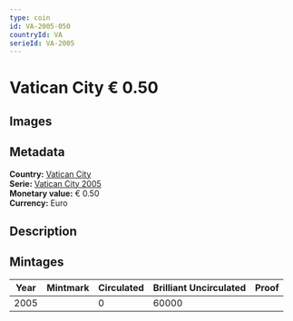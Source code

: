 ```yaml
---
type: coin
id: VA-2005-050
countryId: VA
serieId: VA-2005
---
```


# Vatican City € 0.50

## Images


## Metadata

**Country:** [Vatican City](../index.md)\
**Serie:** [Vatican City 2005](index.md)\
**Monetary value:** € 0.50\
**Currency:** Euro

## Description


## Mintages

| Year | Mintmark | Circulated | Brilliant Uncirculated | Proof |
| ---- | -------- | ---------- | ---------------------- | ----- |
| 2005 |  | 0| 60000 |  |
